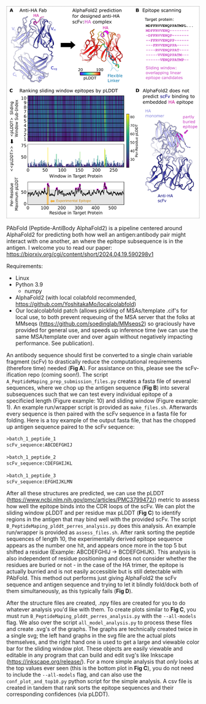 ![Logo of the project](images/Fig1.png)

PAbFold (Peptide-AntiBody AlphaFold2) is a pipeline centered around AlphaFold2 for predicting both how well an antigen:antibody pair might interact with one another, an where the epitope subsequence is in the antigen. I welcome you to read our paper:  https://biorxiv.org/cgi/content/short/2024.04.19.590298v1

Requirements: 
- Linux
- Python 3.9
  - numpy
- AlphaFold2 (with local colabfold recommended, https://github.com/YoshitakaMo/localcolabfold)
- Our localcolabfold patch (allows pickling of MSAs/template .cif's for local use, to both prevent requeuing of the MSA server that the folks at MMseqs (https://github.com/soedinglab/MMseqs2) so graciously have provided for general use, and speeds up inference time (we can use the same MSA/template over and over again without negatively impacting performance. See publication).

An antibody sequence should first be converted to a single chain variable fragment (scFv) to drastically reduce the computational requirements (therefore time) needed (__Fig A__). For assistance on this, please see the scFv-ification repo (coming soon!). The script `A_PeptideMaping_prep_submission_files.py` creates a fasta file of several sequences, where we chop up the antigen sequence (__Fig B__) into several subsequences such that we can test every individual epitope of a specificied length (Figure example: 10) and sliding window (Figure example: 1). An example run/wrapper script is provided as `make_files.sh`. Afterwards every sequence is then paired with the scFv sequence in a fasta file for folding. Here is a toy example of the output fasta file, that has the chopped up antigen sequence paired to the scFv sequence:

```
>batch_1_peptide_1
scFv_sequence:ABCDEFGHIJ

>batch_1_peptide_2
scFv_sequence:CDEFGHIJKL

>batch_1_peptide_3
scFv_sequence:EFGHIJKLMN
```

After all these structures are predicted, we can use the pLDDT (https://www.ncbi.nlm.nih.gov/pmc/articles/PMC3799472/) metric to assess how well the epitope binds into the CDR loops of the scFv. We can plot the sliding window pLDDT and per residue max pLDDT (__Fig C__) to identify regions in the antigen that may bind well with the provided scFv. The script `B_PeptideMaping_plddt_perres_analysis.py` does this analysis. An example run/wrapper is provided as `assess_files.sh`. After rank sorting the peptide sequences of length 10, the experimentally derived epitope sequence appears as the number one hit, and appears once more in the top 5 but shifted a residue (Example: ABCDEFGHIJ → BCDEFGHIJK). This analysis is also independent of residue positioning and does not consider whether the residues are buried or not - in the case of the HA trimer, the epitope is actually burried and is not easily accessible but is still detectable with PAbFold. This method out performs just giving AlphaFold2 the scFv sequence and antigen sequence and trying to let it blindly fold/dock both of them simultaneously, as this typically fails (__Fig D__).

After the structure files are created, .npy files are created for you to do whatever analysis you'd like with them. To create plots similar to __Fig C__, you must run `B_PeptideMaping_plddt_perres_analysis.py` with the `--all-models` flag. We also over the script `all_model_analysis.py` to process these files and create .svg's of the graphs. The graphs are technically created twice in a single svg; the left hand graphs in the svg file are the actual plots themselves, and the right hand one is used to get a large and viewable color bar for the sliding window plot. These objects are easily viewable and editable in any program that can build and edit svg's like Inkscape (https://inkscape.org/release/). For a more simple analysis that *only* looks at the top values ever seen (this is the bottom plot in __Fig C__), you do not need to include the `--all-models` flag, and can also use the `conf_plot_and_top10.py` python script for the simple analysis. A csv file is created in tandem that rank sorts the epitope sequences and their corresponding confidences (via pLDDT).
